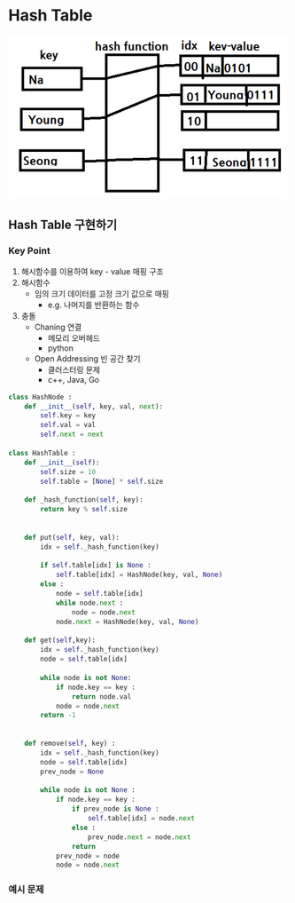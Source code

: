 # Hash Table
![img.png](img_hashtable.png)
## Hash Table 구현하기
### Key Point
1. 해시함수를 이용하여 key - value 매핑 구조
2. 해시함수
   - 임의 크기 데이터를 고정 크기 값으로 매핑
     - e.g. 나머지를 반환하는 함수
3. 충돌
    - Chaning 연결
      - 메모리 오버헤드
      - python
    - Open Addressing 빈 공간 찾기
      - 클러스터링 문제
      - c++, Java, Go
```python
class HashNode :
    def __init__(self, key, val, next):
        self.key = key
        self.val = val
        self.next = next

class HashTable :
    def __init__(self):
        self.size = 10
        self.table = [None] * self.size

    def _hash_function(self, key):
        return key % self.size


    def put(self, key, val):
        idx = self._hash_function(key)

        if self.table[idx] is None :
            self.table[idx] = HashNode(key, val, None)
        else :
            node = self.table[idx]
            while node.next :
                node = node.next
            node.next = HashNode(key, val, None)

    def get(self,key):
        idx = self._hash_function(key)
        node = self.table[idx]

        while node is not None:
            if node.key == key :
                return node.val
            node = node.next
        return -1


    def remove(self, key) :
        idx = self._hash_function(key)
        node = self.table[idx]
        prev_node = None

        while node is not None :
            if node.key == key :
                if prev_node is None :
                    self.table[idx] = node.next
                else :
                    prev_node.next = node.next
                return
            prev_node = node
            node = node.next

```


### 예시 문제
```python

```